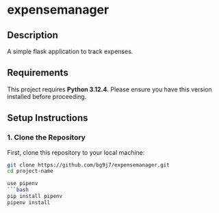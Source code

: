 # expensemanager


## Description
 A simple flask application to track expenses.

## Requirements

This project requires **Python 3.12.4**. Please ensure you have this version installed before proceeding.

## Setup Instructions

### 1. Clone the Repository
First, clone this repository to your local machine:

```bash
git clone https://github.com/bg9j7/expensemanager.git
cd project-name

use pipenv
```bash
pip install pipenv
pipenv install 

